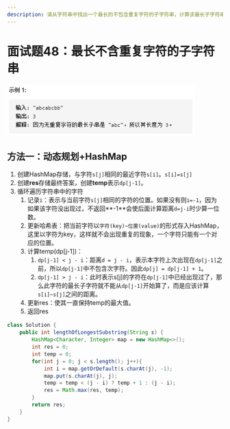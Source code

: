 ```yaml
---
description: 请从字符串中找出一个最长的不包含重复字符的子字符串，计算该最长子字符串的长度。
---
```


# 面试题48：最长不含重复字符的子字符串

![](../.gitbook/assets/image%20%2838%29.png)

## 方法一：动态规划+HashMap

1. 创建HashMap存储，与字符`s[j]`相同的最近字符`s[i]`。`s[i]=s[j]` 
2. 创建**res**存储最终答案，创建**temp**表示`dp[j-1]`。
3. 循环遍历字符串中的字符
   1. 记录`i`：表示与当前字符`s[j]`相同的字符的位置。如果没有则`i=-1`，因为如果该字符没出现过，不返回**-1**会使后面计算距离`d=j-i`时少算一位数。
   2. 更新哈希表：把当前字符以`字符(key)~位置(value)`的形式存入HashMap，这里以字符为key，这样就不会出现重复的现象，一个字符只能有一个对应的位置。
   3. 计算temp\(dp\[j-1\]\)：
      1. `dp[j-1] < j - i`：距离`d = j - i`，表示本字符上次出现在`dp[j-1]`之前，所以`dp[j-1]`中不包含次字符。因此`dp[j] = dp[j-1] + 1`。
      2. `dp[j-1] > j - i`：此时表示s\[j\]的字符在`dp[j-1]`中已经出现过了，那么此字符的最长子字符就不能从`dp[j-1]`开始算了，而是应该计算`s[i]~s[j]`之间的距离。
   4. 更新res：使其一直保持temp的最大值。
   5. 返回res

```java
class Solution {
    public int lengthOfLongestSubstring(String s) {
        HashMap<Character, Integer> map = new HashMap<>();
        int res = 0;
        int temp = 0;
        for(int j = 0; j < s.length(); j++){
            int i = map.getOrDefault(s.charAt(j), -1);
            map.put(s.charAt(j), j);
            temp = temp < (j - i) ? temp + 1 : (j - i);
            res = Math.max(res, temp);
        }
        return res;
    }
}
```

